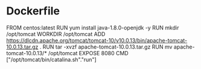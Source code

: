 # Dockerfile

FROM centos:latest
RUN yum install java-1.8.0-openjdk -y
RUN mkdir /opt/tomcat
WORKDIR /opt/tomcat
ADD https://dlcdn.apache.org/tomcat/tomcat-10/v10.0.13/bin/apache-tomcat-10.0.13.tar.gz .
RUN tar -xvzf apache-tomcat-10.0.13.tar.gz
RUN mv apache-tomcat-10.0.13/* /opt/tomcat
EXPOSE 8080
CMD ["/opt/tomcat/bin/catalina.sh"."run"]
